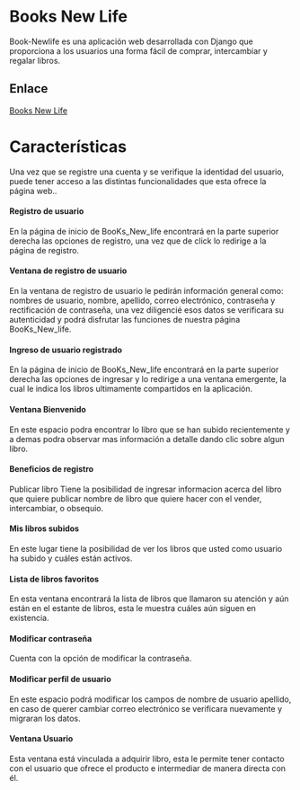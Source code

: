 
# Books New Life

Book-Newlife es una aplicación web desarrollada con Django que proporciona a los usuarios una forma fácil de comprar, intercambiar y regalar libros.

## Enlace
[Books New Life](https://books-rvhd.onrender.com)


# Características
Una vez que se registre una cuenta y se verifique la identidad del usuario, puede tener acceso a las distintas funcionalidades que esta ofrece la página web..

#### Registro de usuario
En la página de inicio de BooKs_New_life encontrará en la parte superior derecha las opciones de registro, una vez que de click lo redirige a la página de registro.

#### Ventana de registro de usuario
En la ventana de registro de usuario le pedirán información general como: nombres de usuario, nombre, apellido, correo electrónico, contraseña y rectificación de contraseña, una vez diligencié esos datos se verificara su autenticidad y podrá disfrutar las funciones de nuestra página BooKs_New_life.

#### Ingreso de usuario registrado
En la página de inicio de BooKs_New_life encontrará en la parte superior derecha las opciones de ingresar y lo redirige a una ventana emergente, la cual le indica los libros ultimamente compartidos en la aplicación.

#### Ventana Bienvenido
En este espacio podra encontrar lo libro que se han subido recientemente y a demas podra observar mas información a detalle dando clic sobre algun libro.

#### Beneficios de registro
Publicar libro
Tiene la posibilidad de ingresar informacion acerca del libro que quiere publicar nombre de libro que quiere hacer con el vender, intercambiar, o obsequio.

#### Mis libros subidos
En este lugar tiene la posibilidad de ver los libros que usted como usuario ha subido y cuáles están activos.

#### Lista de libros favoritos
En esta ventana encontrará la lista de libros que llamaron su atención y aún están en el estante de libros, esta le muestra cuáles aún siguen en existencia.

#### Modificar contraseña
Cuenta con la opción de modificar la contraseña.

#### Modificar perfil de usuario
En este espacio podrá modificar los campos de nombre de usuario apellido, en caso de querer cambiar correo electrónico se verificara nuevamente y migraran los datos.

#### Ventana Usuario
Esta ventana está vinculada a adquirir libro, esta le permite tener contacto con el usuario que ofrece el producto e intermediar de manera directa con él.



